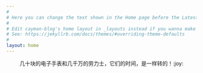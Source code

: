 ```yaml
---
#
# Here you can change the text shown in the Home page before the Latest Posts section.
#
# Edit cayman-blog's home layout in _layouts instead if you wanna make some changes
# See: https://jekyllrb.com/docs/themes/#overriding-theme-defaults
#
layout: home
---
```


<center>几十块的电子手表和几千万的劳力士，它们的时间，是一样转的！:joy:</center>
